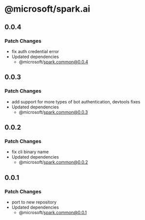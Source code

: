 # @microsoft/spark.ai

## 0.0.4

### Patch Changes

- fix auth credential error
- Updated dependencies
    - @microsoft/spark.common@0.0.4

## 0.0.3

### Patch Changes

- add support for more types of bot authentication, devtools fixes
- Updated dependencies
    - @microsoft/spark.common@0.0.3

## 0.0.2

### Patch Changes

- fix cli binary name
- Updated dependencies
    - @microsoft/spark.common@0.0.2

## 0.0.1

### Patch Changes

- port to new repository
- Updated dependencies
    - @microsoft/spark.common@0.0.1
